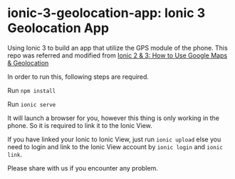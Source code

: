 # ionic-3-geolocation-app: Ionic 3 Geolocation App
Using Ionic 3 to build an app that utilize the GPS module of the phone.
This repo was referred and modified from [Ionic 2 & 3: How to Use Google Maps & Geolocation](https://www.joshmorony.com/ionic-2-how-to-use-google-maps-geolocation-video-tutorial/)

In order to run this, following steps are required.

Run `npm install`

Run `ionic serve`

It will launch a browser for you, however this thing is only working in the phone.
So it is required to link it to the Ionic View.

If you have linked your Ionic to Ionic View, just run `ionic upload` else you need to login and link to the Ionic View account by `ionic login` and `ionic link`.

Please share with us if you encounter any problem.
